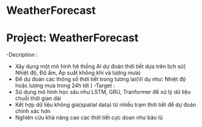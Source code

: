 # WeatherForecast
# Project: WeatherForecast
-Decription :
   + Xây dụng một mô hình hệ thống AI dự đoán thời tiết dựa trên lịch sử( Nhiệt độ, Độ ẩm, Áp suất không khí và lượng mưa)
   + Để dự đoán các thông số thời tiết trong tương lai(Ví dụ như: Nhiệt độ hoặc lượng mưa trong 24h tới )
-Target :
   + Sử dụng mô hình học sâu như LSTM, GRU, Tranformer để xử lý dữ liệu chuỗi thời gian dài
   + Kết hợp dữ liệu không gia(spatial data) từ nhiều trạm thời tiết để dự đoán chính xác hơn
   + Nghiên cứu khả năng cao các thời tiết cực doan như bão lũ
